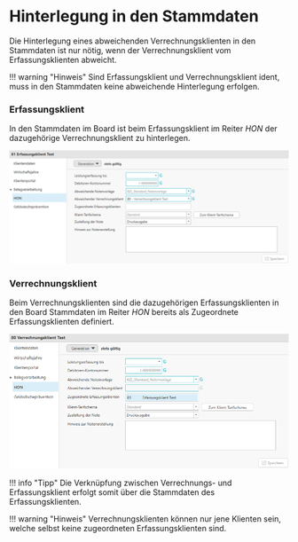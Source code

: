 # Hinterlegung in den Stammdaten

Die Hinterlegung eines abweichenden Verrechnungsklienten in den
Stammdaten ist nur nötig, wenn der Verrechnungsklient vom
Erfassungsklienten abweicht.

!!! warning "Hinweis"
    Sind Erfassungsklient und Verrechnungsklient ident, muss in den
    Stammdaten keine abweichende Hinterlegung erfolgen.

### Erfassungsklient

In den Stammdaten im Board ist beim Erfassungsklient im Reiter *HON* der
dazugehörige Verrechnungsklient zu hinterlegen.


![](<img/image118.png>)

### Verrechnungsklient

Beim Verrechnungsklienten sind die dazugehörigen Erfassungsklienten in
den Board Stammdaten im Reiter *HON* bereits als Zugeordnete
Erfassungsklienten definiert.



![](<img/image119.png>)

!!! info "Tipp"
    Die Verknüpfung zwischen Verrechnungs- und Erfassungsklient erfolgt
    somit über die Stammdaten des Erfassungsklienten.

!!! warning "Hinweis"
    Verrechnungsklienten können nur jene Klienten sein, welche selbst keine
    zugeordneten Erfassungsklienten sind.